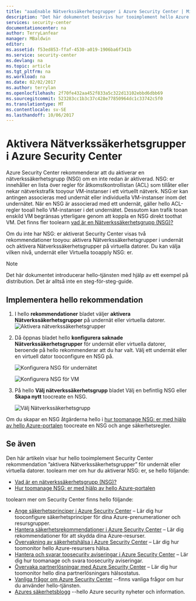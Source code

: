 ```yaml
---
title: "aaaEnable Nätverkssäkerhetsgrupper i Azure Security Center | Microsoft Docs"
description: "Det här dokumentet beskrivs hur tooimplement hello Azure Security Center rekommendation ** aktivera Network Security grupper **."
services: security-center
documentationcenter: na
author: TerryLanfear
manager: MBaldwin
editor: 
ms.assetid: f53ed853-ffaf-4530-a019-1906ba6f341b
ms.service: security-center
ms.devlang: na
ms.topic: article
ms.tgt_pltfrm: na
ms.workload: na
ms.date: 02/02/2017
ms.author: terrylan
ms.openlocfilehash: 2f70fe432aa452f833a5c322d13102ebbd6dbb69
ms.sourcegitcommit: 523283cc1b3c37c428e77850964dc1c33742c5f0
ms.translationtype: MT
ms.contentlocale: sv-SE
ms.lasthandoff: 10/06/2017
---
```

# <a name="enable-network-security-groups-in-azure-security-center"></a>Aktivera Nätverkssäkerhetsgrupper i Azure Security Center
Azure Security Center rekommenderar att du aktiverar en nätverkssäkerhetsgrupp (NSG) om en inte redan är aktiverad. NSG: er innehåller en lista över regler för åtkomstkontrollistan (ACL) som tillåter eller nekar nätverkstrafik tooyour VM-instanser i ett virtuellt nätverk. NSG:er kan antingen associeras med undernät eller individuella VM-instanser inom det undernätet. När en NSG är associerad med ett undernät, gäller hello ACL-regler tooall hello VM-instanser i det undernätet. Dessutom kan trafik tooan enskild VM begränsas ytterligare genom att koppla en NSG direkt toothat VM. Det finns fler toolearn [vad är en Nätverkssäkerhetsgrupp (NSG)?](../virtual-network/virtual-networks-nsg.md)

Om du inte har NSG: er aktiverat Security Center visas två rekommendationer tooyou: aktivera Nätverkssäkerhetsgrupper i undernät och aktivera Nätverkssäkerhetsgrupper på virtuella datorer. Du kan välja vilken nivå, undernät eller Virtuella tooapply NSG: er.

> [!NOTE]
> Det här dokumentet introducerar hello-tjänsten med hjälp av ett exempel på distribution.  Det är alltså inte en steg-för-steg-guide.
>
>

## <a name="implement-hello-recommendation"></a>Implementera hello rekommendation
1. I hello **rekommendationer** bladet väljer **aktivera Nätverkssäkerhetsgrupper** på undernät eller virtuella datorer.
   ![Aktivera nätverkssäkerhetsgrupper][1]
2. Då öppnas bladet hello **konfigurera saknade Nätverkssäkerhetsgrupper** för undernät eller virtuella datorer, beroende på hello rekommenderar att du har valt. Välj ett undernät eller en virtuell dator tooconfigure en NSG på.

   ![Konfigurera NSG för undernätet][2]

   ![Konfigurera NSG för VM][3]
3. På hello **Välj nätverkssäkerhetsgrupp** bladet Välj en befintlig NSG eller **Skapa nytt** toocreate en NSG.

   ![Välj Nätverkssäkerhetsgrupp][4]

Om du skapar en NSG åtgärderna hello i [hur toomanage NSG: er med hjälp av hello Azure-portalen](../virtual-network/virtual-networks-create-nsg-arm-pportal.md) toocreate en NSG och ange säkerhetsregler.

## <a name="see-also"></a>Se även
Den här artikeln visar hur hello tooimplement Security Center rekommendation ”aktivera Nätverkssäkerhetsgrupper” för undernät eller virtuella datorer. toolearn mer om hur du aktiverar NSG: er, se hello följande:

* [Vad är en nätverkssäkerhetsgrupp (NSG)?](../virtual-network/virtual-networks-nsg.md)
* [Hur toomanage NSG: er med hjälp av hello Azure-portalen](../virtual-network/virtual-networks-create-nsg-arm-pportal.md)

toolearn mer om Security Center finns hello följande:

* [Ange säkerhetsprinciper i Azure Security Center](security-center-policies.md) – Lär dig hur tooconfigure säkerhetsprinciper för dina Azure-prenumerationer och resursgrupper.
* [Hantera säkerhetsrekommendationer i Azure Security Center](security-center-recommendations.md) – Lär dig rekommendationer för att skydda dina Azure-resurser.
* [Övervakning av säkerhetshälsa i Azure Security Center](security-center-monitoring.md) – Lär dig hur toomonitor hello Azure-resursers hälsa.
* [Hantera och svarar toosecurity aviseringar i Azure Security Center](security-center-managing-and-responding-alerts.md) – Lär dig hur toomanage och svara toosecurity aviseringar.
* [Övervaka partnerlösningar med Azure Security Center](security-center-partner-solutions.md) – Lär dig hur toomonitor hello dina partnerlösningars hälsostatus.
* [Vanliga frågor om Azure Security Center](security-center-faq.md) --finns vanliga frågor om hur du använder hello-tjänsten.
* [Azures säkerhetsblogg](http://blogs.msdn.com/b/azuresecurity/) --hello Azure security nyheter och information.

<!--Image references-->
[1]: ./media/security-center-enable-nsg/enable-nsg.png
[2]:./media/security-center-enable-nsg/configure-nsg-for-subnet.png
[3]: ./media/security-center-enable-nsg/configure-nsg-for-vm.png
[4]: ./media/security-center-enable-nsg/choose-nsg.png
